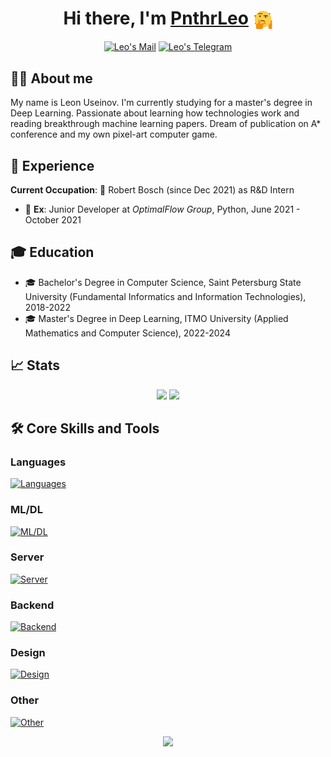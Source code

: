 <h1 align="center">Hi there, I'm <a href="https://pnthrleo.me/" target="_blank">PnthrLeo</a> 
<img src="https://github.com/PnthrLeo/PnthrLeo/blob/main/resources/gifs/thinking_god.webp" height="32" style="vertical-align:middle"></h1>

<p align="center">
  <a href="mailto:leon-1402@mail.ru" target="_blank" rel="nofollow"><img alt="Leo's Mail" width="40px" src="https://img.icons8.com/nolan/256/1A6DFF/C822FF/new-post.png" /></a>
  <a href="https://t.me/PnthrLeo" target="_blank" rel="nofollow"><img alt="Leo's Telegram" width="40px" src="https://img.icons8.com/nolan/256/telegram-app.png" /></a>
</p>

## 🧑‍💻 About me

My name is Leon Useinov. I'm currently studying for a master's degree in Deep Learning. Passionate about learning how technologies work and reading breakthrough machine learning papers. Dream of publication on A* conference and my own pixel-art computer game.

## 💼 Experience

**Current Occupation**: 💼 Robert Bosch (since Dec 2021) as R&D Intern

- 💼 **Ex**: Junior Developer at _OptimalFlow Group_, Python, June 2021 - October 2021

## 🎓 Education

- 🎓 Bachelor's Degree in Computer Science, Saint Petersburg State University (Fundamental Informatics and Information Technologies), 2018-2022
- 🎓 Master's Degree in Deep Learning, ITMO University (Applied Mathematics and Computer Science), 2022-2024

## 📈 Stats
<p  align="center">
  <img src="https://github-readme-stats.vercel.app/api?username=PnthrLeo&bg_color=30,711c91,091833&title_color=dcdcdc&text_color=dcdcdc&border_color=dcdcdc">
  <img src="https://github-readme-stats.vercel.app/api/top-langs/?username=PnthrLeo&bg_color=30,711c91,091833&title_color=dcdcdc&text_color=dcdcdc&border_color=dcdcdc"/>
</p>

## 🛠️ Core Skills and Tools

### Languages
[![Languages](https://skillicons.dev/icons?i=cpp,py,r,html,css,latex)](https://skillicons.dev)

### ML/DL
[![ML/DL](https://skillicons.dev/icons?i=pytorch,tensorflow)](https://skillicons.dev)

### Server
[![Server](https://skillicons.dev/icons?i=linux,bash,git,docker,nginx)](https://skillicons.dev)
</div>

### Backend
[![Backend](https://skillicons.dev/icons?i=mysql,postgres,flask)](https://skillicons.dev)
</div>

### Design
[![Design](https://skillicons.dev/icons?i=blender,aserpite)](https://skillicons.dev)

### Other
[![Other](https://skillicons.dev/icons?i=godot,arduino,vscode)](https://skillicons.dev)

<p  align="center">
  <img src="https://komarev.com/ghpvc/?username=PnthrLeo&color=711c91"/>
</p>
